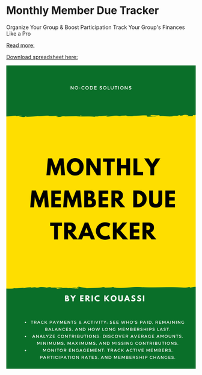 # Monthly Member Due Tracker

Organize Your Group & Boost Participation
Track Your Group's Finances Like a Pro 

 [Read more:](https://erickouassi.blogspot.com/2024/07/from-chaos-to-clarity-membership-tracker.html)

[Download spreadsheet here:](https://erickouassi.gumroad.com/l/nrrvfu)
 

![alt text](https://github.com/erickouassi/spreadsheet-templates/blob/main/img/My%20Book%20Cover%20Template%201_page-0001.jpg?raw=true "Monthly Member Due Tracker")
